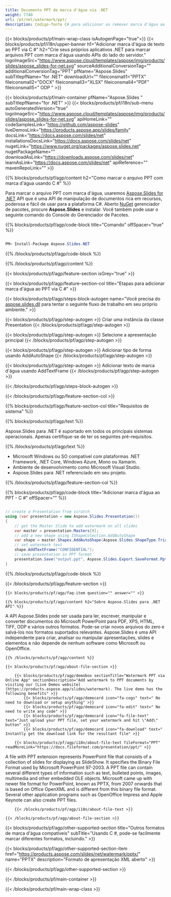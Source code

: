 ```yaml
---
title: Documento PPT de marca d'água via .NET
weight: 7740
url: /pt/net/watermark/ppt/ 
description: Código-fonte C# para adicionar ou remover marca d'água ao arquivo PPT em plataformas .NET Framework, .NET Core, Windows Azure, Mono ou Xamarin.
---
```


{{< blocks/products/pf/main-wrap-class isAutogenPage="true">}}
{{< blocks/products/pf/i18n/upper-banner h1="Adicionar marca d'água de texto ao PPT via C #" h2="Crie seus próprios aplicativos .NET para marcar arquivos PPT com marca d'água usando APIs do lado do servidor." logoImageSrc="https://www.aspose.cloud/templates/aspose/img/products/slides/aspose_slides-for-net.svg" sourceAdditionalConversionTag="" additionalConversionTag="PPT" pfName="Aspose.Slides" subTitlepfName="for .NET" downloadUrl="" fileiconsmall1="PPTX" fileiconsmall2="DOCX" fileiconsmall3="XLSX" fileiconsmall4="PDF" fileiconsmall5=" ODP " >}}

{{< blocks/products/pf/main-container pfName="Aspose.Slides " subTitlepfName="for .NET" >}}
{{< blocks/products/pf/i18n/sub-menu autoGeneratedVersion="true" logoImageSrc="https://www.aspose.cloud/templates/aspose/img/products/slides/aspose_slides-for-net.svg" apiHomeLink="" codeSamplesLink="https://github.com/aspose-slides" liveDemosLink="https://products.aspose.app/slides/family" docsLink="https://docs.aspose.com/slides/net" installationsDocsLink="https://docs.aspose.com/slides/net" nugetLink="https://www.nuget.org/packages/aspose.slides.net" nugetPackageName="" downloadAsLink="https://downloads.aspose.com/slides/net" learnAsLink="https://docs.aspose.com/slides/net" apiReference="" mavenRepoLink="" >}}

{{% blocks/products/pf/agp/content h2="Como marcar o arquivo PPT com marca d'água usando C #" %}}

 Para marcar o arquivo PPT com marca d'água, usaremos
 [Aspose.Slides for .NET](https://products.aspose.com/slides/net)
 API que é uma API de manipulação de documentos rica em recursos, poderosa e fácil de usar para a plataforma C#. Aberto
 [NuGet](https://www.nuget.org/packages/aspose.slides.net)
 gerenciador de pacotes, procure
 **Aspose.Slides**
 e instalar. Você também pode usar o seguinte comando do Console do Gerenciador de Pacotes.

{{% blocks/products/pf/agp/code-block title="Comando" offSpacer="true" %}}

```cs

PM> Install-Package Aspose.Slides.NET

```

{{% /blocks/products/pf/agp/code-block %}}

{{% /blocks/products/pf/agp/content %}}

{{< blocks/products/pf/agp/feature-section isGrey="true" >}}


{{< blocks/products/pf/agp/feature-section-col title="Etapas para adicionar marca d'água ao PPT via C #" >}}

{{< blocks/products/pf/agp/steps-block-autogen name="Você precisa do [aspose.slides.dll](https://downloads.aspose.com/slides/net) para tentar o seguinte fluxo de trabalho em seu próprio ambiente." >}}

{{< blocks/products/pf/agp/step-autogen >}}
Criar uma instância da classe Presentation
{{< /blocks/products/pf/agp/step-autogen >}}

{{< blocks/products/pf/agp/step-autogen >}}
Selecione a apresentação principal
{{< /blocks/products/pf/agp/step-autogen >}}

{{< blocks/products/pf/agp/step-autogen >}}
Adicionar tipo de forma usando AddAutoShape
{{< /blocks/products/pf/agp/step-autogen >}}

{{< blocks/products/pf/agp/step-autogen >}}
Adicionar texto de marca d'água usando AddTextFrame
{{< /blocks/products/pf/agp/step-autogen >}}

{{< /blocks/products/pf/agp/steps-block-autogen >}}

{{< /blocks/products/pf/agp/feature-section-col >}}

{{% blocks/products/pf/agp/feature-section-col title="Requisitos de sistema" %}}

{{% blocks/products/pf/agp/text %}}

 Aspose.Slides para .NET é suportado em todos os principais sistemas operacionais. Apenas certifique-se de ter os seguintes pré-requisitos.

{{% /blocks/products/pf/agp/text %}}

- Microsoft Windows ou SO compatível com plataformas .NET Framework, .NET Core, Windows Azure, Mono ou Xamarin.
- Ambiente de desenvolvimento como Microsoft Visual Studio.
- Aspose.Slides para .NET referenciado em seu projeto.

{{% /blocks/products/pf/agp/feature-section-col %}}

{{% blocks/products/pf/agp/code-block title="Adicionar marca d'água ao PPT - C #" offSpacer="" %}}

```cs

// create a Presentation from scratch
using (var presentation = new Aspose.Slides.Presentation())
{
    // get the Master Slide to add watermark on all slides
    var master = presentation.Masters[0];
    // add a new shape using IShapeColection.AddAutoShape
    var shape = master.Shapes.AddAutoShape(Aspose.Slides.ShapeType.Triangle, 0, 0, 0, 0);
    // set watermark text
    shape.AddTextFrame("CONFIDENTIAL");
    // save presentation in PPT format
    presentation.Save("output.ppt", Aspose.Slides.Export.SaveFormat.Ppt);
}  

```

{{% /blocks/products/pf/agp/code-block %}}

{{< /blocks/products/pf/agp/feature-section >}}

    {{< blocks/products/pf/agp/faq-item question="" answer="" >}}
 

<!-- aboutfile Starts -->

    {{% blocks/products/pf/agp/content h2="Sobre Aspose.Slides para .NET API" %}}

 A API Aspose.Slides pode ser usada para ler, escrever, manipular e converter documentos do Microsoft PowerPoint para PDF, XPS, HTML, TIFF, ODP e vários outros formatos. Pode-se criar novos arquivos do zero e salvá-los nos formatos suportados relevantes. Aspose.Slides é uma API independente para criar, analisar ou manipular apresentações, slides e elementos e não depende de nenhum software como Microsoft ou OpenOffice.  



    {{% /blocks/products/pf/agp/content %}}

    {{< blocks/products/pf/agp/about-file-section >}}

        {{< blocks/products/pf/agp/demobox sectionTitle="Watermark PPT via Online App" sectionDescription="Add watermark to PPT documents by visiting our [Live Demos website](https://products.aspose.app/slides/watermark). The live demo has the following benefits" >}}
            {{< blocks/products/pf/agp/democard icon="fa-cogs" text=" No need to download or setup anything" >}}
            {{< blocks/products/pf/agp/democard icon="fa-edit" text=" No need to write any code" >}}
            {{< blocks/products/pf/agp/democard icon="fa-file-text" text="Just upload your PPT file, set your watermark and hit \"Add\" button" >}}
            {{< blocks/products/pf/agp/democard icon="fa-download" text=" Instantly get the download link for the resultant file" >}}

        {{< blocks/products/pf/agp/i18n/about-file-text fileFormat="PPT" readMoreLink="https://docs.fileformat.com/presentation/ppt/" >}}
A file with PPT extension represents PowerPoint file that consists of a collection of slides for displaying as SlideShow. It specifies the Binary File Format used by Microsoft PowerPoint 97-2003. A PPT file can contain several different types of information such as text, bulleted points, images, multimedia and other embedded OLE objects. Microsoft came up with newer file format for PowerPoint, known as PPTX, from 2007 onwards that is based on Office OpenXML and is different from this binary file format. Several other application programs such as OpenOffice Impress and Apple Keynote can also create PPT files.

        {{< /blocks/products/pf/agp/i18n/about-file-text >}}

    {{< /blocks/products/pf/agp/about-file-section >}}

<!-- aboutfile Ends -->

{{< blocks/products/pf/agp/other-supported-section title="Outros formatos de marca d'água compatíveis" subTitle="Usando C #, pode-se facilmente marcar diferentes formatos, incluindo." >}}

{{< blocks/products/pf/agp/other-supported-section-item href="https://products.aspose.com/slides/net/watermark/pptx/" name="PPTX" description="Formato de apresentação XML aberto" >}}

{{< /blocks/products/pf/agp/other-supported-section >}}

{{< /blocks/products/pf/main-container >}}
    
{{< /blocks/products/pf/main-wrap-class >}}